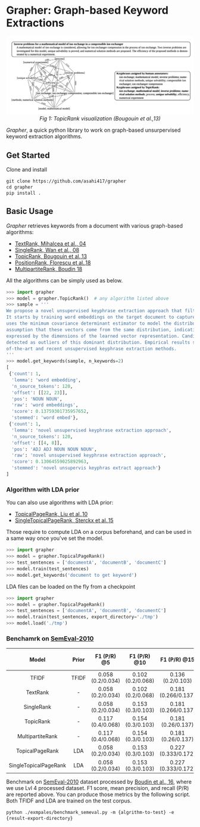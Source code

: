 # Grapher: Graph-based Keyword Extractions

<p align="center">
  <img src="./asset/topic_rank_fig.png" width="800">
  <br><i>Fig 1: TopicRank visualization (Bougouin et al.,13) </i>
</p>


*Grapher*, a quick python library to work on graph-based unsurpervised keyword extraction algorithms.

## Get Started
Clone and install

```shell script
git clone https://github.com/asahi417/grapher
cd grapher
pip install .
```

## Basic Usage
*Grapher* retrieves keywords from a document with various graph-based algorithms:
- [TextRank, Mihalcea et al., 04](https://web.eecs.umich.edu/~mihalcea/papers/mihalcea.emnlp04.pdf)
- [SingleRank, Wan et al., 08](https://aclanthology.info/pdf/C/C08/C08-1122.pdf)
- [TopicRank, Bougouin et al.,13](http://www.aclweb.org/anthology/I13-1062)
- [PositionRank, Florescu et al.,18](http://people.cs.ksu.edu/~ccaragea/papers/acl17.pdf)
- [MultipartiteRank, Boudin 18](https://arxiv.org/pdf/1803.08721.pdf)

All the algorithms can be simply used as below.

```python
>>> import grapher
>>> model = grapher.TopicRank()  # any algorithm listed above
>>> sample = '''
We propose a novel unsupervised keyphrase extraction approach that filters candidate keywords using outlier detection.
It starts by training word embeddings on the target document to capture semantic regularities among the words. It then
uses the minimum covariance determinant estimator to model the distribution of non-keyphrase word vectors, under the
assumption that these vectors come from the same distribution, indicative of their irrelevance to the semantics
expressed by the dimensions of the learned vector representation. Candidate keyphrases only consist of words that are
detected as outliers of this dominant distribution. Empirical results show that our approach outperforms state
of-the-art and recent unsupervised keyphrase extraction methods.
'''
>>> model.get_keywords(sample, n_keywords=2)
[
 {'count': 1,
  'lemma': 'word embedding',
  'n_source_tokens': 120,
  'offset': [[22, 23]],
  'pos': 'NOUN NOUN',
  'raw': 'word embeddings',
  'score': 0.13759301735957652,
  'stemmed': 'word embed'},
 {'count': 1,
  'lemma': 'novel unsupervised keyphrase extraction approach',
  'n_source_tokens': 120,
  'offset': [[4, 8]],
  'pos': 'ADJ ADJ NOUN NOUN NOUN',
  'raw': 'novel unsupervised keyphrase extraction approach',
  'score': 0.13064559025892963,
  'stemmed': 'novel unsupervis keyphras extract approach'}
]
```

### Algorithm with LDA prior
You can also use algorithms with LDA prior:
- [TopicalPageRank, Liu et al.,10](http://nlp.csai.tsinghua.edu.cn/~lzy/publications/emnlp2010.pdf)
- [SingleTopicalPageRank, Sterckx et al.,15](https://core.ac.uk/download/pdf/55828317.pdf)

Those require to compute LDA on a corpus beforehand, and can be used in a same way once you've set the model. 
```python
>>> import grapher
>>> model = grapher.TopicalPageRank()
>>> test_sentences = ['documentA', 'documentB', 'documentC']
>>> model.train(test_sentences)
>>> model.get_keywords('document to get keyword')
``` 

LDA files can be loaded on the fly from a checkpoint

```python
>>> import grapher
>>> model = grapher.TopicalPageRank()
>>> test_sentences = ['documentA', 'documentB', 'documentC']
>>> model.train(test_sentences, export_directory='./tmp')
>>> model.load('./tmp')
```

### Benchamrk on [SemEval-2010](https://www.aclweb.org/anthology/S10-1004.pdf)

|         Model         | Prior |    F1 (P/R) @5    |    F1 (P/R) @10   |     F1 (P/R) @15    | approx time (sec) |
|:---------------------:|:-----:|:-----------------:|:-----------------:|:-------------------:|:-----------------:|
|         TFIDF         | TFIDF | 0.058 (0.2/0.034) | 0.102 (0.2/0.068) |   0.136 (0.2/0.103) |             19.21 |
|        TextRank       |   -   | 0.058 (0.2/0.034) | 0.102 (0.2/0.068) | 0.181 (0.266/0.137) |              8.51 |
|       SingleRank      |   -   | 0.058 (0.2/0.034) | 0.153 (0.3/0.103) | 0.181 (0.266/0.137) |             18.99 |
|       TopicRank       |   -   | 0.117 (0.4/0.068) | 0.154 (0.3/0.103) |  0.181 (0.26/0.137) |             41.43 |
|    MultipartiteRank   |   -   | 0.117 (0.4/0.068) | 0.154 (0.3/0.103) |  0.181 (0.26/0.137) |            410.52 |
|    TopicalPageRank    |  LDA  | 0.058 (0.2/0.034) | 0.153 (0.3/0.103) | 0.227 (0.333/0.172) |             71.31 |
| SingleTopicalPageRank |  LDA  | 0.058 (0.2/0.034) | 0.153 (0.3/0.103) | 0.227 (0.333/0.172) |             54.35 |

Benchmark on [SemEval-2010](https://www.aclweb.org/anthology/S10-1004.pdf) dataset processed by 
[Boudin et al., 16](https://www.aclweb.org/anthology/W16-3917.pdf), where we use Lvl 4 processed dataset.
F1 score, mean precision, and recall (P/R) are reported above.
You can produce those metrics by the following script. Both TFIDF and LDA are trained on the test corpus. 

```shell script
python ./exmpales/benchmark_semeval.py -m {algrithm-to-test} -e {result-export-directory}
```
